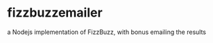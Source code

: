 fizzbuzzemailer
===============

a Nodejs implementation of FizzBuzz, with bonus emailing the results
